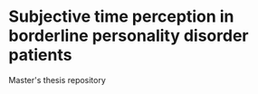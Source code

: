 # Subjective time perception in borderline personality disorder patients
 Master's thesis repository
